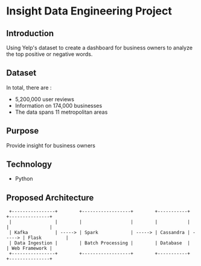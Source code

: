 # Insight Data Engineering Project

## Introduction
Using Yelp's dataset to create a dashboard for business owners to analyze the top positive or negative words.

## Dataset
In total, there are :

* 5,200,000 user reviews
* Information on 174,000 businesses
* The data spans 11 metropolitan areas

## Purpose
Provide insight for business owners

## Technology
* Python


## Proposed Architecture
```
 +----------------+        +------------------+        +-----------+        +---------------+
 |                |        |                  |        |           |        |               |
 | Kafka          | -----> | Spark            | -----> | Cassandra | -----> | Flask         |
 | Data Ingestion |        | Batch Processing |        | Database  |        | Web Framework |
 +----------------+        +------------------+        +-----------+        +---------------+
```